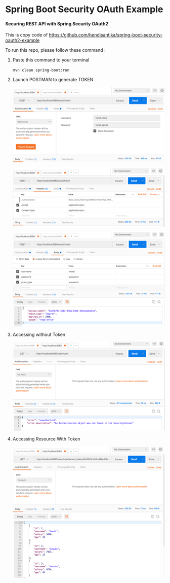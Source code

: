 # Spring Boot Security OAuth Example

#### Securing REST API with Spring Security OAuth2
This is copy code of https://github.com/hendisantika/spring-boot-security-oauth2-example

To run this repo, please follow these command :

1. Paste this command to your terminal

    `mvn clean spring-boot:run`

2. Launch POSTMAN to generate TOKEN

    ![Authorization Tab](img/auth.png "Authorization Tab")

    ![Header Tab](img/header.png "Header Tab")

    ![Body Tab](img/body.png "Body Tab")

3. Accessing without Token

    ![Accessing without Token](img/noauth.png "Accessing without Token")

4. Accessing Resource With Token

    ![Accessing Resource with Token](img/oauth.png "Accessing Resource with Token")
